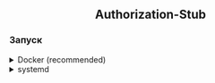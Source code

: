 <h2 align="center">Authorization-Stub</h2>

### Запуск

<details>
<summary>Docker (recommended)</summary>

```shell
docker run -d --name authorization-stub -p 8000:8000 ampetelin/authorization-stub:latest
```

</details>

<details>

<summary>systemd</summary>

Клонируем репозиторий
```shell
sudo git clone https://github.com/ampetelin/authorization-stub.git /opt/authorization-stub/
```
Создаем виртуальное окружение
```shell
sudo python3 -m venv /opt/authorization-stub/venv
```
Устанавливаем зависимости
```shell
sudo /opt/authorization-stub/venv/bin/pip install -r /opt/authorization-stub/requirements.txt
```
Создаем ссылку на службу
```shell
sudo ln -s /opt/authorization-stub/authorization-stub.service /etc/systemd/system/
```
Запускаем службу
```shell
sudo systemctl start authorization-stub.service
sudo systemctl enable authorization-stub.service
```
</details>

